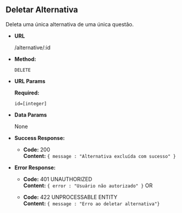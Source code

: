 **Deletar Alternativa**
----

Deleta uma única alternativa de uma única questão.

* **URL**

    /alternative/:id

* **Method:**

    `DELETE`
  
*  **URL Params**

   **Required:**
 
    `id=[integer]`

* **Data Params**

    None

* **Success Response:**

  * **Code:** 200 <br />
    **Content:** `{ message : "Alternativa excluída com sucesso" }`
 
* **Error Response:**

  * **Code:** 401 UNAUTHORIZED <br />
    **Content:** `{ error : "Usuário não autorizado" }`
  OR

  * **Code:** 422 UNPROCESSABLE ENTITY <br />
    **Content:** `{ message : "Erro ao deletar alternativa"}`


